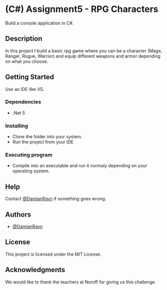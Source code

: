 # (C#) Assignment5 - RPG Characters

Build a console application in C#.

## Description

In this project I build a basic rpg game where you can be a character (Mage, Ranger, Rogue, Warrior) and equip different weapons and armor depending on what you choose.

## Getting Started

Use an IDE like VS.

### Dependencies

* .Net 5

### Installing

* Clone the folder into your system.
* Run the project from your IDE

### Executing program

* Compile into an executable and run it normaly depending on your operating system.

## Help

Contact [@DamianRavn](https://github.com/DamianRavn) if something goes wrong.

## Authors

* [@DamianRavn](https://github.com/DamianRavn)

## License

This project is licensed under the MIT License.

## Acknowledgments

We would like to thank the teachers at Noroff for giving us this challenge.
